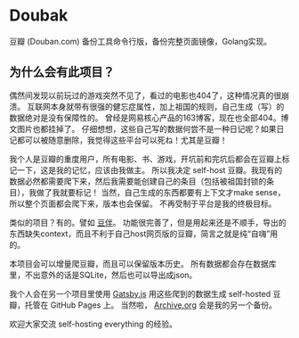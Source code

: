 # Doubak
豆瓣 (Douban.com) 备份工具命令行版，备份完整页面镜像，Golang实现。

## 为什么会有此项目？
偶然间发现以前玩过的游戏突然不见了，看过的电影也404了，这种情况真的很崩溃。
互联网本身就带有很强的健忘症属性，加上祖国的规则，自己生成（写）的数据绝对是没有保障性的。
曾经是网易核心产品的163博客，现在也全部404。博文图片也都挂掉了。
仔细想想，这些自己写的数据何尝不是一种日记呢？如果日记都可以被随意删除，我觉得这些平台可以死ね！尤其是豆瓣！

我个人是豆瓣的重度用户，所有电影、书、游戏，开坑前和完坑后都会在豆瓣上标记一下，这是我的记忆，应该由我做主。
所以我决定 self-host 豆瓣。我现有的数据必然都需要爬下来，然后我需要能创建自己的条目（包括被祖国封锁的条目），我做了我就要标记！
当然，自己生成的东西都要有上下文才make sense，所以整个页面都会爬下来，版本也会保留。
不再受制于平台是我的终极目标。

类似的项目？有的。譬如 [豆伴](https://github.com/doufen-org/tofu)。
功能很完善了，但是用起来还是不顺手，导出的东西缺失context，而且不利于自己host网页版的豆瓣，简言之就是纯“自嗨”用的。

本项目会可以增量爬豆瓣，而且可以保留版本历史。
所有数据都会存在数据库里，不出意外的话是SQLite，然后也可以导出成json。

我个人会在另一个项目里使用 [Gatsby.js](https://www.gatsbyjs.org/) 用这些爬到的数据生成 self-hosted 豆瓣，托管在 GitHub Pages 上。
当然啦， [Archive.org](http://archive.org) 会是我的另一个备份。

欢迎大家交流 self-hosting everything 的经验。
